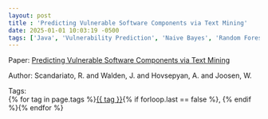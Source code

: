 ```yaml
---
layout: post
title : 'Predicting Vulnerable Software Components via Text Mining'
date: 2025-01-01 10:03:19 -0500
tags: ['Java', 'Vulnerability Prediction', 'Naive Bayes', 'Random Forest', 'Tokenizer']
---
```

Paper: [Predicting Vulnerable Software Components via Text Mining](https://ieeexplore-ieee-org.proxy.library.nd.edu/document/6860243)

Author: Scandariato, R. and Walden, J. and Hovsepyan, A. and Joosen, W.




 Tags:  
        <span>{% for tag in page.tags %}<a href="/tags/#{{ tag | slugify }}">{{ tag }}</a>{% if forloop.last == false %}, {% endif %}{% endfor %}</span>
